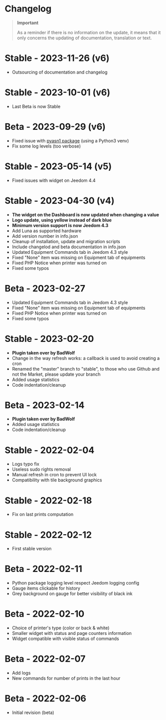 # Changelog

>**Important**
>
>As a reminder if there is no information on the update, it means that it only concerns the updating of documentation, translation or text.


# Stable - 2023-11-26 (v6)
- Outsourcing of documentation and changelog

# Stable - 2023-10-01 (v6)
- Last Beta is now Stable

# Beta - 2023-09-29 (v6)
- Fixed issue with [pyasn1 package](https://community.jeedom.com/t/107671) (using a Python3 venv)
- Fix some log levels (too verbose)

# Stable - 2023-05-14 (v5)
- Fixed issues with widget on Jeedom 4.4

# Stable - 2023-04-30 (v4)
- **The widget on the Dashboard is now updated when changing a value**
- **Logo update, using yellow instead of dark blue**
- **Minimum version support is now Jeedom 4.3**
- Add Luna as supported hardware
- Add version number in info.json
- Cleanup of installation, update and migration scripts
- Include changelod and beta documentation in info.json
- Updated Equipment Commands tab in Jeedom 4.3 style
- Fixed "None" item was missing on Equipment tab of equipments
- Fixed PHP Notice when printer was turned on
- Fixed some typos

# Beta - 2023-02-27
- Updated Equipment Commands tab in Jeedom 4.3 style
- Fixed "None" item was missing on Equipment tab of equipments
- Fixed PHP Notice when printer was turned on
- Fixed some typos

# Stable - 2023-02-20
- **Plugin taken over by BadWolf**
- Change in the way refresh works: a callback is used to avoid creating a cron
- Renamed the "master" branch to "stable", to those who use Github and not the Market, please update your branch
- Added usage statistics
- Code indentation/cleanup

# Beta - 2023-02-14
- **Plugin taken over by BadWolf**
- Added usage statistics
- Code indentation/cleanup

# Stable - 2022-02-04
- Logs typo fix
- Useless sudo rights removal
- Manual refresh in cron to prevent UI lock
- Compatibility with tile background graphics

# Stable - 2022-02-18
- Fix on last prints computation

# Stable - 2022-02-12
- First stable version

# Beta - 2022-02-11
- Python package logging level respect Jeedom logging config
- Gauge items clickable for history
- Grey background on gauge for better visibility of black ink

# Beta - 2022-02-10
- Choice of printer's type (color or back & white)
- Smaller widget with status and page counters information
- Widget compatible with visible status of commands

# Beta - 2022-02-07
- Add logs
- New commands for number of prints in the last hour

# Beta - 2022-02-06
- Initial revision (beta)
